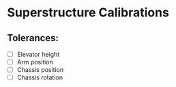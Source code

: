 # Superstructure Calibrations

## Tolerances:
- [ ] Elevator height
- [ ] Arm position
- [ ] Chassis position
- [ ] Chassis rotation